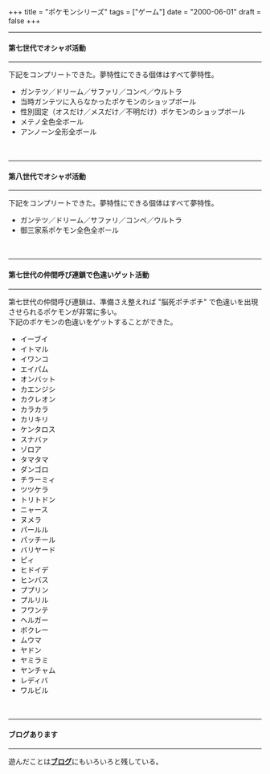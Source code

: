 +++
title = "ポケモンシリーズ"
tags = ["ゲーム"]
date = "2000-06-01"
draft = false
+++

***
#### 第七世代でオシャボ活動
***
下記をコンプリートできた。夢特性にできる個体はすべて夢特性。
* ガンテツ／ドリーム／サファリ／コンペ／ウルトラ
* 当時ガンテツに入らなかったポケモンのショップボール
* 性別固定（オスだけ／メスだけ／不明だけ）ポケモンのショップボール
* メテノ全色全ボール
* アンノーン全形全ボール

　  

***
#### 第八世代でオシャボ活動
***
下記をコンプリートできた。夢特性にできる個体はすべて夢特性。
* ガンテツ／ドリーム／サファリ／コンペ／ウルトラ
* 御三家系ポケモン全色全ボール

　  

***
#### 第七世代の仲間呼び連鎖で色違いゲット活動
***
第七世代の仲間呼び連鎖は、準備さえ整えれば "脳死ポチポチ" で色違いを出現させられるポケモンが非常に多い。  
下記のポケモンの色違いをゲットすることができた。
* イーブイ
* イトマル
* イワンコ
* エイパム
* オンバット
* カエンジシ
* カクレオン
* カラカラ
* カリキリ
* ケンタロス
* スナバァ
* ゾロア
* タマタマ
* ダンゴロ
* チラーミィ
* ツツケラ
* トリトドン
* ニャース
* ヌメラ
* パールル
* パッチール
* バリヤード
* ピィ
* ヒドイデ
* ヒンバス
* ププリン
* プルリル
* フワンテ
* ヘルガー
* ボクレー
* ムウマ
* ヤドン
* ヤミラミ
* ヤンチャム
* レディバ
* ワルビル

　  

***
#### ブログあります
***
遊んだことは[**ブログ**](http://flying-breeder.blog.jp/)にもいろいろと残している。





